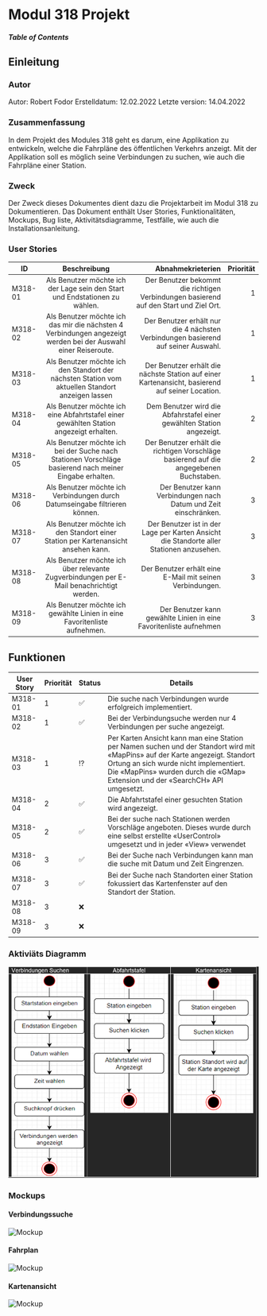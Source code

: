 # Modul 318 Projekt


##### Table of Contents


## Einleitung

<a name="autor"/>

### Autor

Autor: Robert Fodor
Erstelldatum: 12.02.2022
Letzte version: 14.04.2022

<a name="zussamenfassung"/>

### Zusammenfassung

In dem Projekt des Modules 318 geht es darum, eine Applikation zu entwickeln, welche die Fahrpläne des öffentlichen Verkehrs anzeigt. Mit der Applikation soll es möglich seine Verbindungen zu suchen, wie auch die Fahrpläne einer Station.

<a name="zweck"/>

### Zweck

Der Zweck dieses Dokumentes dient dazu die Projektarbeit im Modul 318 zu Dokumentieren. Das Dokument enthält User Stories, Funktionalitäten, Mockups, Bug liste, Aktivitätsdiagramme, Testfälle, wie auch die Installationsanleitung.

### User Stories

| ID   | Beschreibung  | Abnahmekrieterien| Priorität |
| -------|:-------------:| -----:|-----:|
| M318-01 | Als Benutzer möchte ich der Lage sein den Start und Endstationen zu wählen.| Der Benutzer bekommt die richtigen Verbindungen basierend auf den Start und Ziel Ort. | 1 |
| M318-02 | Als Benutzer möchte ich das mir die nächsten 4 Verbindungen angezeigt werden bei der Auswahl einer Reiseroute. | Der Benutzer erhält nur die 4 nächsten Verbindungen basierend auf seiner Auswahl. | 1 |
| M318-03 | Als Benutzer möchte ich den Standort der nächsten Station vom aktuellen Standort anzeigen lassen | Der Benutzer erhält die nächste Station auf einer Kartenansicht, basierend auf seiner Location. | 1 |
| M318-04 | Als Benutzer möchte ich eine Abfahrtstafel einer gewählten Station angezeigt erhalten. | Dem Benutzer wird die Abfahrstafel einer gewählten Station angezeigt. | 2 |
| M318-05 | Als Benutzer möchte ich bei der Suche nach Stationen Vorschläge basierend nach meiner Eingabe erhalten. | Der Benutzer erhält die richtigen Vorschläge basierend auf die angegebenen Buchstaben. | 2 |
| M318-06 | Als Benutzer möchte ich Verbindungen durch Datumseingabe filtrieren können. | Der Benutzer kann Verbindungen nach Datum und Zeit einschränken. | 3 |
| M318-07 | Als Benutzer möchte ich den Standort einer Station per Kartenansicht ansehen kann. | Der Benutzer ist in der Lage per Karten Ansicht die Standorte aller Stationen anzusehen. | 3 |
| M318-08 | Als Benutzer möchte ich über relevante Zugverbindungen per E-Mail benachrichtigt werden. | Der Benutzer erhält eine E-Mail mit seinen Verbindungen. | 3 |
| M318-09 | Als Benutzer möchte ich gewählte Linien in eine Favoritenliste aufnehmen. | Der Benutzer kann gewählte Linien in eine Favoritenliste aufnehmen | 3 |

<a name="funktionen"/>

## Funktionen


| User Story | Priorität | Status | Details                      |
| ----------- | --------- | ------ | --------------------------------- | 
| M318-01       | 1         | ✅      | Die suche nach Verbindungen wurde erfolgreich implementiert. | 
| M318-02       | 1         | ✅      | Bei der Verbindungsuche werden nur 4 Verbindungen per suche angezeigt. | 
| M318-03       | 1         | :interrobang: | Per Karten Ansicht kann man eine Station per Namen suchen und der Standort wird mit «MapPins» auf der Karte angezeigt. Standort Ortung an sich wurde nicht implementiert. Die «MapPins» wurden durch die «GMap» Extension und der «SearchCH» API umgesetzt. | 
| M318-04       | 2         | ✅      | Die Abfahrtstafel einer gesuchten Station wird angezeigt. | 
| M318-05       | 2         | ✅      | Bei der suche nach Stationen werden Vorschläge angeboten. Dieses wurde durch eine selbst erstellte «UserControl» umgesetzt und in jeder «View» verwendet|
| M318-06       | 3         | ✅      | Bei der Suche nach Verbindungen kann man die suche mit Datum und Zeit Eingrenzen. |  
| M318-07         | 3         | ✅      | Bei der Suche nach Standorten einer Station fokussiert das Kartenfenster auf den Standort der Station. |  
| M318-08        | 3         | ❌     |  |
| M318-09        | 3         | ❌     |  |

<a name="activitydiagram"/>

### Aktiviäts Diagramm


![Aktiviäts Diagramm](/images/image.png)

<a name="mockups"/>

### Mockups

#### Verbindungssuche

![Mockup](/imgages/Mockup1.png)

#### Fahrplan

![Mockup](/imgages/Mockup1.png)

#### Kartenansicht

![Mockup](/imgages/Mockup1.png)

